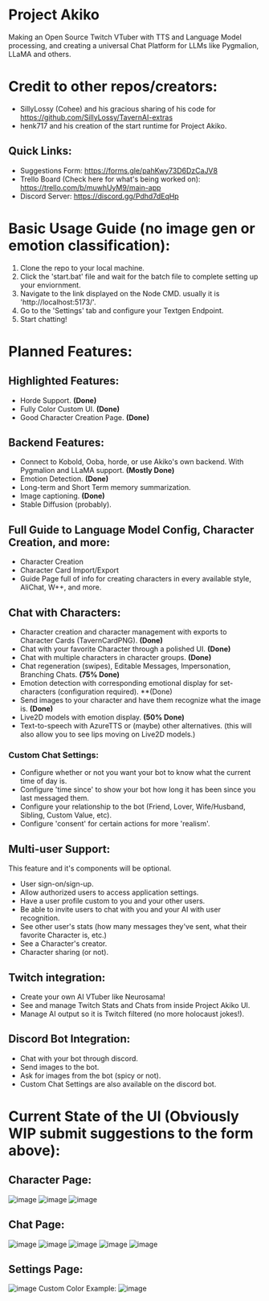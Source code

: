 # Project Akiko
 Making an Open Source Twitch VTuber with TTS and Language Model processing, and creating a universal Chat Platform for LLMs like Pygmalion, LLaMA and others.
# Credit to other repos/creators:
- SillyLossy (Cohee) and his gracious sharing of his code for https://github.com/SillyLossy/TavernAI-extras
- henk717 and his creation of the start runtime for Project Akiko.
## Quick Links:
- Suggestions Form: https://forms.gle/pahKwy73D6DzCaJV8
- Trello Board (Check here for what's being worked on): https://trello.com/b/muwhUyM9/main-app
- Discord Server: https://discord.gg/Pdhd7dEqHp
# Basic Usage Guide (no image gen or emotion classification):
1. Clone the repo to your local machine.
2. Click the 'start.bat' file and wait for the batch file to complete setting up your enviornment.
3. Navigate to the link displayed on the Node CMD. usually it is 'http://localhost:5173/'.
4. Go to the 'Settings' tab and configure your Textgen Endpoint. 
5. Start chatting!

# Planned Features:
## Highlighted Features:
- Horde Support. **(Done)**
- Fully Color Custom UI. **(Done)**
- Good Character Creation Page. **(Done)**
## Backend Features:
- Connect to Kobold, Ooba, horde, or use Akiko's own backend. With Pygmalion and LLaMA support. **(Mostly Done)**
- Emotion Detection. **(Done)**
- Long-term and Short Term memory summarization.
- Image captioning. **(Done)**
- Stable Diffusion (probably).
## Full Guide to Language Model Config, Character Creation, and more:
- Character Creation 
- Character Card Import/Export
- Guide Page full of info for creating characters in every available style, AliChat, W++, and more.
## Chat with Characters:
- Character creation and character management with exports to Character Cards (TavernCardPNG). **(Done)**
- Chat with your favorite Character through a polished UI. **(Done)**
- Chat with multiple characters in character groups. **(Done)**
- Chat regeneration (swipes), Editable Messages, Impersonation, Branching Chats. **(75% Done)**
- Emotion detection with corresponding emotional display for set-characters (configuration required). **(Done)
- Send images to your character and have them recognize what the image is. **(Done)**
- Live2D models with emotion display. **(50% Done)**
- Text-to-speech with AzureTTS or (maybe) other alternatives. (this will also allow you to see lips moving on Live2D models.)
### Custom Chat Settings:
- Configure whether or not you want your bot to know what the current time of day is.
- Configure 'time since' to show your bot how long it has been since you last messaged them.
- Configure your relationship to the bot (Friend, Lover, Wife/Husband, Sibling, Custom Value, etc).
- Configure 'consent' for certain actions for more 'realism'.
## Multi-user Support:
This feature and it's components will be optional.
- User sign-on/sign-up.
- Allow authorized users to access application settings.
- Have a user profile custom to you and your other users.
- Be able to invite users to chat with you and your AI with user recognition.
- See other user's stats (how many messages they've sent, what their favorite Character is, etc.)
- See a Character's creator.
- Character sharing (or not).
## Twitch integration: 
- Create your own AI VTuber like Neurosama!
- See and manage Twitch Stats and Chats from inside Project Akiko UI.
- Manage AI output so it is Twitch filtered (no more holocaust jokes!).
## Discord Bot Integration:
- Chat with your bot through discord.
- Send images to the bot.
- Ask for images from the bot (spicy or not).
- Custom Chat Settings are also available on the discord bot.
# Current State of the UI (Obviously WIP submit suggestions to the form above):
## Character Page:
![image](https://user-images.githubusercontent.com/26259870/229264713-62bd4895-5c09-487c-a780-f295cca96950.png)
![image](https://user-images.githubusercontent.com/26259870/229264719-b3446bc5-31ac-4f09-9cc4-50255e3b1aa0.png)
![image](https://user-images.githubusercontent.com/26259870/229264730-275c191e-8013-4318-a445-ac9f2dbb6890.png)
## Chat Page: 
![image](https://user-images.githubusercontent.com/26259870/229264860-5632fe81-af11-4463-8e46-9707296b4d51.png)
![image](https://user-images.githubusercontent.com/26259870/229264957-f6e906ff-91a0-46c0-b6a3-fce8f5c61345.png)
![image](https://user-images.githubusercontent.com/26259870/229264971-8a2cbbf7-e433-4c13-9700-f268b8aad6c6.png)
![image](https://user-images.githubusercontent.com/26259870/229264989-9a3728fa-7adc-42d3-98b3-c5116a759b4e.png)
![image](https://user-images.githubusercontent.com/26259870/229265012-a8156186-652f-4571-871e-899124676ad3.png)
## Settings Page:
![image](https://user-images.githubusercontent.com/26259870/229264847-a79b1c15-3b49-41fb-b0fb-502a6f62aa67.png)
Custom Color Example:
![image](https://user-images.githubusercontent.com/26259870/229264937-d08567ff-c231-48b8-b5bb-45820112c30c.png)

